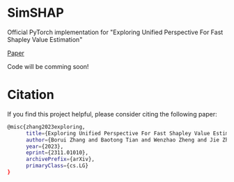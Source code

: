 # SimSHAP

Official PyTorch implementation for "Exploring Unified Perspective For Fast Shapley Value Estimation"

[Paper](https://arxiv.org/pdf/2311.01010.pdf)

Code will be comming soon!

# Citation
If you find this project helpful, please consider citing the following paper:  
```bash
@misc{zhang2023exploring,
      title={Exploring Unified Perspective For Fast Shapley Value Estimation}, 
      author={Borui Zhang and Baotong Tian and Wenzhao Zheng and Jie Zhou and Jiwen Lu},
      year={2023},
      eprint={2311.01010},
      archivePrefix={arXiv},
      primaryClass={cs.LG}
}
```
